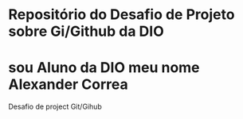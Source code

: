 # Repositório do Desafio de Projeto sobre Gi/Github da DIO
# sou Aluno da DIO meu nome Alexander Correa
Desafio de project Git/Gihub
